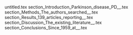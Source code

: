 untitled.tex
section_Introduction_Parkinson_disease_PD__.tex
section_Methods_The_authors_searched__.tex
section_Results_139_articles_reporting__.tex
section_Discussion_The_existing_literature__.tex
section_Conclusions_Since_1959_at__.tex